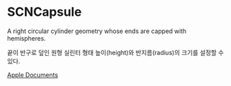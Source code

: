 # SCNCapsule

A right circular cylinder geometry whose ends are capped with hemispheres.

끝이 반구로 덮인 원형 실린터 형태
높이(height)와 반지름(radius)의 크기를 설정할 수 있다.

[Apple Documents][apple]


[apple]: https://developer.apple.com/documentation/scenekit/scncapsule
